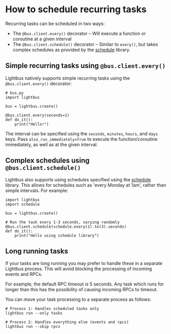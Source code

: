 # How to schedule recurring tasks

Recurring tasks can be scheduled in two ways:

* The `@bus.client.every()` decorator – Will execute a function or coroutine at a given interval
* The `@bus.client.schedule()` decorator – Similar to `every()`, but takes complex schedules as provided by the [schedule] library.

## Simple recurring tasks using `@bus.client.every()`

Lightbus natively supports simple recurring tasks using the `@bus.client.every()` decorator:

```python3
# bus.py
import lightbus

bus = lightbus.create()

@bus.client.every(seconds=1)
def do_it():
    print("Hello!")

```

The interval can be specified using the `seconds`, `minutes`, `hours`, and `days` keys.
Pass `also_run_immediately=True` to execute the function/coroutine immediately, as well as 
at the given interval.

## Complex schedules using `@bus.client.schedule()`

Lightbus also supports using schedules specified using 
the [schedule] library. This allows for schedules 
such as 'every Monday at 1am', rather than simple intervals.
For example:

```python3
import lightbus
import schedule

bus = lightbus.create()

# Run the task every 1-3 seconds, varying randomly
@bus.client.schedule(schedule.every(1).to(3).seconds)
def do_it():
    print("Hello using schedule library")

```

## Long running tasks

If your tasks are long running you may prefer to handle these in a separate 
Lightbus process. This will avoid blocking the processing of incoming events and RPCs.

For example, the default RPC timeout is 5 seconds. Any task which runs for longer than 
this has the possibility of causing incoming RPCs to timeout.
 
You can move your task processing to a separate process as follows:

```
# Process 1: Handles scheduled tasks only
lightbus run --only tasks

# Process 2: Handles everything else (events and rpcs)
lightbus run --skip rpcs
```

[schedule]: https://github.com/dbader/schedule

